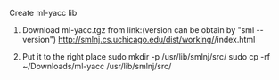Create ml-yacc lib
1. Download ml-yacc.tgz from link:(version can be obtain by "sml --version")
    http://smlnj.cs.uchicago.edu/dist/working/<version>/index.html

2. Put it to the right place
    sudo mkdir -p /usr/lib/smlnj/src/
    sudo cp -rf ~/Downloads/ml-yacc /usr/lib/smlnj/src/
